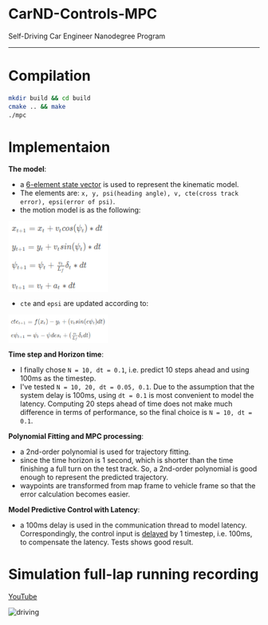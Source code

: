 # CarND-Controls-MPC
Self-Driving Car Engineer Nanodegree Program

---

# Compilation

```bash
mkdir build && cd build
cmake .. && make
./mpc
```

# Implementaion

__The model__:
* a [6-element state vector](https://github.com/bo-rc/CarND-MPC-Project/blob/master/src/MPC.cpp#L124) is used to represent the kinematic model.
 * The elements are: `x, y, psi(heading angle), v, cte(cross track error), epsi(error of psi)`.
* the motion model is as the following:

<img src="vehicle-model.png" width="200" align="center">

* `cte` and `epsi` are updated according to: 

<img src="error-update.png" width="200" align="center">

__Time step and Horizon time__:
* I finally chose `N = 10, dt = 0.1`, i.e. predict 10 steps ahead and using 100ms as the timestep.
 * I've tested `N = 10, 20, dt = 0.05, 0.1`. Due to the assumption that the system delay is 100ms, using `dt = 0.1` is most convenient to model the latency. Computing 20 steps ahead of time does not make much difference in terms of performance, so the final choice is `N = 10, dt = 0.1`.
 
__Polynomial Fitting and MPC processing__:
* a 2nd-order polynomial is used for trajectory fitting.
 * since the time horizon is 1 second, which is shorter than the time finishing a full turn on the test track. So, a 2nd-order polynomial is good enough to represent the predicted trajectory.
* waypoints are transformed from map frame to vehicle frame so that the error calculation becomes easier.

__Model Predictive Control with Latency__:
* a 100ms delay is used in the communication thread to model latency. Correspondingly, the control input is [delayed](https://github.com/bo-rc/CarND-MPC-Project/blob/master/src/MPC.cpp#L117) by 1 timestep, i.e. 100ms, to compensate the latency. Tests shows good result.

# Simulation full-lap running recording

[YouTube](https://youtu.be/cYjQrQfE9Ag)

![driving](mpc-driving.gif)
